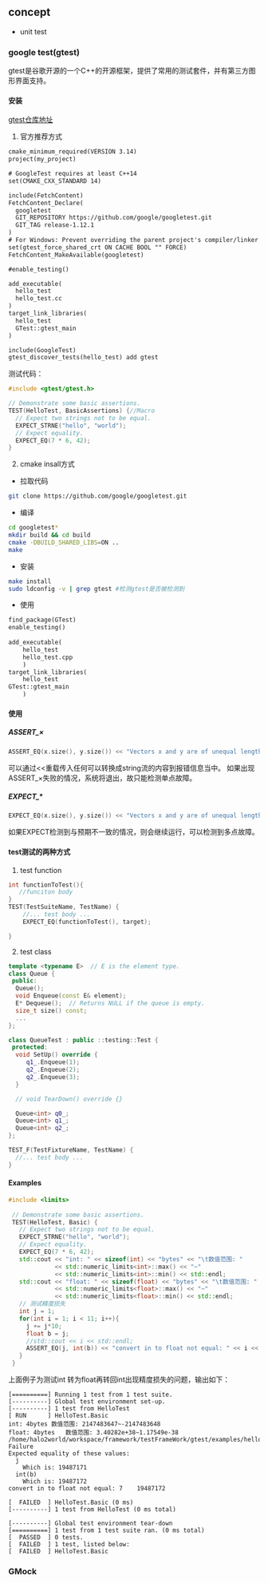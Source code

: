 ## concept
- unit test
### google test(gtest)
gtest是谷歌开源的一个C++的开源框架，提供了常用的测试套件，并有第三方图形界面支持。
#### 安装
[gtest仓库地址](https://github.com/google/googletest)
1. 官方推荐方式
```CMakeLists.txt
cmake_minimum_required(VERSION 3.14)
project(my_project)

# GoogleTest requires at least C++14
set(CMAKE_CXX_STANDARD 14)

include(FetchContent)
FetchContent_Declare(
  googletest
  GIT_REPOSITORY https://github.com/google/googletest.git
  GIT_TAG release-1.12.1
)
# For Windows: Prevent overriding the parent project's compiler/linker settings
set(gtest_force_shared_crt ON CACHE BOOL "" FORCE)
FetchContent_MakeAvailable(googletest)

#enable_testing()

add_executable(
  hello_test
  hello_test.cc
)
target_link_libraries(
  hello_test
  GTest::gtest_main
)

include(GoogleTest)
gtest_discover_tests(hello_test) add gtest

```
测试代码：
```C++
#include <gtest/gtest.h>

// Demonstrate some basic assertions.
TEST(HelloTest, BasicAssertions) {//Macro
  // Expect two strings not to be equal.
  EXPECT_STRNE("hello", "world");
  // Expect equality.
  EXPECT_EQ(7 * 6, 42);
}
```

2. cmake insall方式
- 拉取代码
```bash
git clone https://github.com/google/googletest.git
```
- 编译
```bash
cd googletest*
mkdir build && cd build
cmake -DBUILD_SHARED_LIBS=ON ..
make
```
- 安装
```bash
make install
sudo ldconfig -v | grep gtest #检测gtest是否被检测到
```
- 使用
```CMakeLists.txt
find_package(GTest)
enable_testing()
 
add_executable(
	hello_test
	hello_test.cpp
	)
target_link_libraries(
	hello_test
GTest::gtest_main
	)
```
#### 使用
##### ASSERT_×
```C++
ASSERT_EQ(x.size(), y.size()) << "Vectors x and y are of unequal length";
```
可以通过<<重载传入任何可以转换成string流的内容到报错信息当中。
如果出现ASSERT_×失败的情况，系统将退出，故只能检测单点故障。

##### EXPECT_*
```C++
EXPECT_EQ(x.size(), y.size()) << "Vectors x and y are of unequal length";
```
如果EXPECT检测到与预期不一致的情况，则会继续运行，可以检测到多点故障。

#### test测试的两种方式
1. test function
```C++
int functionToTest(){
   //funciton body
}
TEST(TestSuiteName, TestName) {
    //... test body ...
    EXPECT_EQ(functionToTest(), target);

}
```
2. test class
```C++
template <typename E>  // E is the element type.
class Queue {
 public:
  Queue();
  void Enqueue(const E& element);
  E* Dequeue();  // Returns NULL if the queue is empty.
  size_t size() const;
  ...
};

class QueueTest : public ::testing::Test {
 protected:
  void SetUp() override {
     q1_.Enqueue(1);
     q2_.Enqueue(2);
     q2_.Enqueue(3);
  }

  // void TearDown() override {}

  Queue<int> q0_;
  Queue<int> q1_;
  Queue<int> q2_;
};

TEST_F(TestFixtureName, TestName) {
  //... test body ...
}


```
#### Examples
```C++
#include <limits>
 
 // Demonstrate some basic assertions.
 TEST(HelloTest, Basic) {
   // Expect two strings not to be equal.
   EXPECT_STRNE("hello", "world");
   // Expect equality.
   EXPECT_EQ(7 * 6, 42);
   std::cout << "int: " << sizeof(int) << "bytes" << "\t数值范围: " 
             << std::numeric_limits<int>::max() << "~" 
             << std::numeric_limits<int>::min() << std::endl;
   std::cout << "float: " << sizeof(float) << "bytes" << "\t数值范围: " 
             << std::numeric_limits<float>::max() << "~" 
             << std::numeric_limits<float>::min() << std::endl;
   // 测试精度损失
   int j = 1;
   for(int i = 1; i < 11; i++){
     j += j*10;
     float b = j;
     //std::cout << i << std::endl;
     ASSERT_EQ(j, int(b)) << "convert in to float not equal: " << i << "\t" << b << std::endl;
   }
 }
```
上面例子为测试int 转为float再转回int出现精度损失的问题，输出如下：

```output
[==========] Running 1 test from 1 test suite.
[----------] Global test environment set-up.
[----------] 1 test from HelloTest
[ RUN      ] HelloTest.Basic
int: 4bytes	数值范围: 2147483647~-2147483648
float: 4bytes	数值范围: 3.40282e+38~1.17549e-38
/home/halo2world/workspace/framework/testFrameWork/gtest/examples/hello_test.cpp:23: Failure
Expected equality of these values:
  j
    Which is: 19487171
  int(b)
    Which is: 19487172
convert in to float not equal: 7	19487172

[  FAILED  ] HelloTest.Basic (0 ms)
[----------] 1 test from HelloTest (0 ms total)

[----------] Global test environment tear-down
[==========] 1 test from 1 test suite ran. (0 ms total)
[  PASSED  ] 0 tests.
[  FAILED  ] 1 test, listed below:
[  FAILED  ] HelloTest.Basic
```
### GMock
